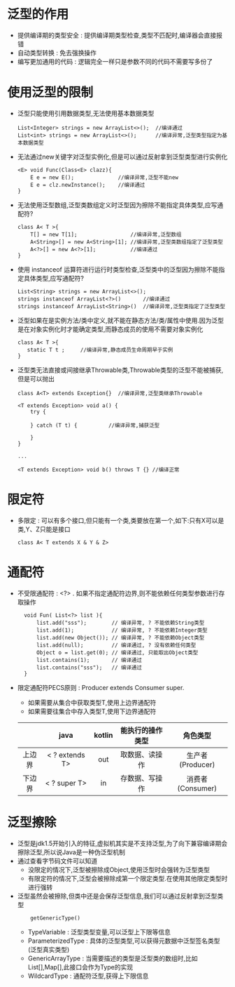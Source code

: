 # 泛型的作用
- 提供编译期的类型安全 : 提供编译期类型检查,类型不匹配时,编译器会直接报错
- 自动类型转换 : 免去强换操作
- 编写更加通用的代码 : 逻辑完全一样只是参数不同的代码不需要写多份了

# 使用泛型的限制
- 泛型只能使用引用数据类型,无法使用基本数据类型
    ```
    List<Integer> strings = new ArrayList<>();  //编译通过  
    List<int> strings = new ArrayList<>();      //编译异常,泛型类型指定为基本数据类型
    ```
- 无法通过new关键字对泛型实例化,但是可以通过反射拿到泛型类型进行实例化
    ```
    <E> void Func(Class<E> clazz){
        E e = new E();              //编译异常,泛型不能new  
        E e = clz.newInstance();    //编译通过        
    } 
    ```

- 无法使用泛型数组,泛型类数组定义时泛型因为擦除不能指定具体类型,应写通配符?
    ```
    class A< T >{
        T[] = new T[1];                 //编译异常,泛型数组
        A<String>[] = new A<String>[1]; //编译异常,泛型类数组指定了泛型类型
        A<?>[] = new A<?>[1];           //编译通过             
    } 
    ```
- 使用 instanceof 运算符进行运行时类型检查,泛型类中的泛型因为擦除不能指定具体类型,应写通配符?
    ```
    List<String> strings = new ArrayList<>();
    strings instanceof ArrayList<?>()       //编译通过
    strings instanceof ArrayList<String>()  //编译异常,泛型类指定了泛型类型
    ```
- 泛型如果在是实例方法/类中定义,就不能在静态方法/类/属性中使用.因为泛型是在对象实例化时才能确定类型,而静态成员的使用不需要对象实例化
    ```
    class A< T >{
       static T t ;     //编译异常,静态成员生命周期早于实例
    }
    ```
- 泛型类无法直接或间接继承Throwable类,Throwable类型的泛型不能被捕获,但是可以抛出
    ```
    class A<T> extends Exception{}  //编译异常,泛型类继承Throwable   
    ```
    ```
    <T extends Exception> void a() {
        try {

        } catch (T t) {          //编译异常,捕获泛型
            
        }
    } 
    
    ...
    
    <T extends Exception> void b() throws T {} //编译正常        
    ```

# 限定符
- 多限定 : 可以有多个接口,但只能有一个类,类要放在第一个,如下:只有X可以是类,Y、Z只能是接口
    ```
    class A< T extends X & Y & Z> 
    ```
# 通配符
- 不受限通配符 : <?> . 如果不指定通配符边界,则不能依赖任何类型参数进行存取操作
  ```
    void Fun( List<?> list ){
        list.add("sss");        // 编译异常, ? 不能依赖String类型 
        list.add(1);            // 编译异常, ? 不能依赖Integer类型
        list.add(new Object()); // 编译异常, ? 不能依赖Object类型     
        list.add(null);         // 编译通过, ? 没有依赖任何类型
        Object o = list.get(0); // 编译通过, 只能取出Object类型  
        list.contains(1);       // 编译通过
        list.contains("sss");   // 编译通过    
    }         
  ```
- 限定通配符PECS原则 : Producer extends Consumer super.
  - 如果需要从集合中获取类型T,使用上边界通配符
  - 如果需要往集合中存入类型T,使用下边界通配符

  |        |      java      | kotlin | 能执行的操作类型 |     角色类型     |
  |:------:|:--------------:|:------:|:--------------:|:----------------:|
  | 上边界 | < ? extends T> |  out   |  取数据、读操作  | 生产者(Producer) |
  | 下边界 |  < ? super T>  |   in   |  存数据、写操作  | 消费者(Consumer) |


# 泛型擦除
- 泛型是jdk1.5开始引入的特征,虚拟机其实是不支持泛型,为了向下兼容编译期会擦除泛型,所以说Java是一种伪泛型机制
- 通过查看字节码文件可以知道
  - 没限定的情况下,泛型被擦除成Object,使用泛型时会强转为泛型类型
  - 有限定符的情况下,泛型会被擦除成第一个限定类型.在使用其他限定类型时进行强转
- 泛型虽然会被擦除,但类中还是会保存泛型信息,我们可以通过反射拿到泛型类型
    ```
        getGenericType()
    ```
  - TypeVariable : 泛型类型变量,可以泛型上下限等信息
  - ParameterizedType : 具体的泛型类型,可以获得元数据中泛型签名类型(泛型真实类型)
  - GenericArrayType : 当需要描述的类型是泛型类的数组时,比如List[],Map[],此接口会作为Type的实现
  - WildcardType : 通配符泛型,获得上下限信息
